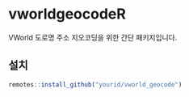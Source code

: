 # vworldgeocodeR

VWorld 도로명 주소 지오코딩을 위한 간단 패키지입니다.

## 설치

```r
remotes::install_github("yourid/vworld_geocode")
